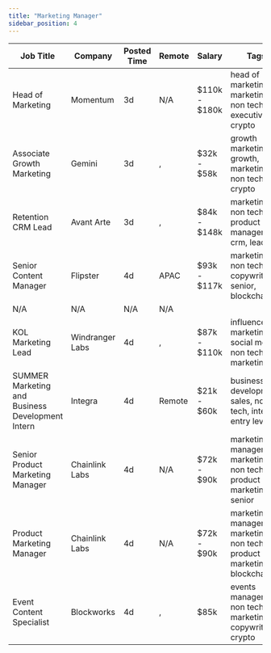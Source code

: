 ```yaml
---
title: "Marketing Manager"
sidebar_position: 4
---
```


| Job Title | Company | Posted Time | Remote | Salary | Tags | Apply Link |
|-----------|---------|-------------|--------|--------|------|------------|
| Head of Marketing | Momentum | 3d | N/A | $110k - $180k | head of marketing, marketing, non tech, executive, crypto | [Apply](https://web3.career/head-of-marketing-momentum/112881) |
| Associate Growth Marketing | Gemini | 3d | , | $32k - $58k | growth marketing, growth, marketing, non tech, crypto | [Apply](https://web3.career/associate-growth-marketing-gemini/112656) |
| Retention CRM Lead | Avant Arte | 3d | , | $84k - $148k | marketing, non tech, product manager, crm, lead | [Apply](https://web3.career/retention-crm-lead-avantarte/112584) |
| Senior Content Manager | Flipster | 4d | APAC | $93k - $117k | marketing, non tech, copywriting, senior, blockchain | [Apply](https://web3.career/senior-content-manager-flipster/112287) |
| N/A | N/A | N/A | N/A |  |  | [Apply](https://web3.career/metana) |
| KOL Marketing Lead | Windranger Labs | 4d | , | $87k - $110k | influencer marketing, social media, non tech, kol, marketing | [Apply](https://web3.career/kol-marketing-lead-windrangerlabs/112073) |
| SUMMER Marketing and Business Development Intern | Integra | 4d | Remote | $21k - $60k | business development, sales, non tech, intern, entry level | [Apply](https://web3.career/summer-marketing-and-business-development-intern-integra/95750) |
| Senior Product Marketing Manager | Chainlink Labs | 4d | N/A | $72k - $90k | marketing manager, marketing, non tech, product marketing, senior | [Apply](https://web3.career/senior-product-marketing-manager-chainlinklabs/112045) |
| Product Marketing Manager | Chainlink Labs | 4d | N/A | $72k - $90k | marketing manager, marketing, non tech, product marketing, blockchain | [Apply](https://web3.career/product-marketing-manager-chainlinklabs/112044) |
| Event Content Specialist | Blockworks | 4d | , | $85k | events manager, non tech, marketing, copywriting, crypto | [Apply](https://web3.career/event-content-specialist-blockworks/112041) |
